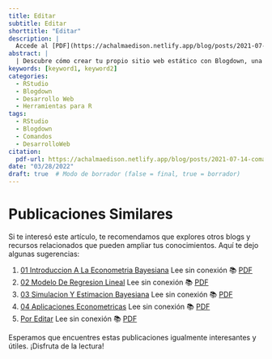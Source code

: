 ```yaml
---
title: Editar
subtitle: Editar
shorttitle: "Editar"
description: |
  Accede al [PDF](https://achalmaedison.netlify.app/blog/posts/2021-07-14-comandos-blogdown/index.pdf) completo aquí.
abstract: |
  | Descubre cómo crear tu propio sitio web estático con Blogdown, una herramienta poderosa que combina R Markdown y Hugo. Aprende a usar comandos sencillos para personalizar, construir y alojar tu sitio web de manera fácil y rápida. ¡Comienza tu proyecto web hoy mismo!
keywords: [keyword1, keyword2]
categories:
  - RStudio
  - Blogdown
  - Desarrollo Web
  - Herramientas para R
tags:
  - RStudio
  - Blogdown
  - Comandos
  - DesarrolloWeb
citation:
  pdf-url: https://achalmaedison.netlify.app/blog/posts/2021-07-14-comandos-blogdown/index.pdf
date: "03/28/2022"
draft: true  # Modo de borrador (false = final, true = borrador)
---
```





# Publicaciones Similares

Si te interesó este artículo, te recomendamos que explores otros blogs y recursos relacionados que pueden ampliar tus conocimientos. Aquí te dejo algunas sugerencias:


1. [01 Introduccion A La Econometria Bayesiana](https://achalmaedison.netlify.app/econometria/05-econometria-bayesiana/2022-03-07-01-introduccion-a-la-econometria-bayesiana) Lee sin conexión 📚 [PDF](https://achalmaedison.netlify.app/econometria/05-econometria-bayesiana/2022-03-07-01-introduccion-a-la-econometria-bayesiana/index.pdf)
2. [02 Modelo De Regresion Lineal](https://achalmaedison.netlify.app/econometria/05-econometria-bayesiana/2022-03-14-02-modelo-de-regresion-lineal) Lee sin conexión 📚 [PDF](https://achalmaedison.netlify.app/econometria/05-econometria-bayesiana/2022-03-14-02-modelo-de-regresion-lineal/index.pdf)
3. [03 Simulacion Y Estimacion Bayesiana](https://achalmaedison.netlify.app/econometria/05-econometria-bayesiana/2022-03-21-03-simulacion-y-estimacion-bayesiana) Lee sin conexión 📚 [PDF](https://achalmaedison.netlify.app/econometria/05-econometria-bayesiana/2022-03-21-03-simulacion-y-estimacion-bayesiana/index.pdf)
4. [04 Aplicaciones Econometricas](https://achalmaedison.netlify.app/econometria/05-econometria-bayesiana/2022-03-28-04-aplicaciones-econometricas) Lee sin conexión 📚 [PDF](https://achalmaedison.netlify.app/econometria/05-econometria-bayesiana/2022-03-28-04-aplicaciones-econometricas/index.pdf)
5. [Por Editar](https://achalmaedison.netlify.app/econometria/05-econometria-bayesiana/2024-03-31-por-editar) Lee sin conexión 📚 [PDF](https://achalmaedison.netlify.app/econometria/05-econometria-bayesiana/2024-03-31-por-editar/index.pdf)


Esperamos que encuentres estas publicaciones igualmente interesantes y útiles. ¡Disfruta de la lectura!

